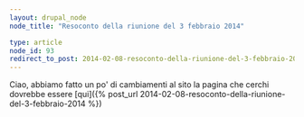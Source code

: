 ```yaml
---
layout: drupal_node
node_title: "Resoconto della riunione del 3 febbraio 2014"

type: article
node_id: 93
redirect_to_post: 2014-02-08-resoconto-della-riunione-del-3-febbraio-2014
---
```


Ciao, abbiamo fatto un po' di cambiamenti al sito
la pagina che cerchi dovrebbe essere [qui]({% post_url 2014-02-08-resoconto-della-riunione-del-3-febbraio-2014 %})